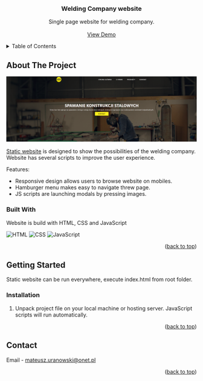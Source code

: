 <a name="readme-top"></a>
<!-- PROJECT LOGO -->
<br />
<div align="center">

  <h3 align="center">Welding Company website</h3>

  <p align="center">
    Single page website for welding company.
    <br />
    <br />
    <a href="https://master.drtb1rr7m4q4k.amplifyapp.com/">View Demo</a>
  </p>
</div>

<!-- TABLE OF CONTENTS -->
<details>
  <summary>Table of Contents</summary>
  <ol>
    <li>
      <a href="#about-the-project">About The Project</a>
      <ul>
        <li><a href="#built-with">Built With</a></li>
      </ul>
    </li>
    <li>
      <a href="#getting-started">Getting Started</a>
      <ul>
        <li><a href="#installation">Installation</a></li>
      </ul>
    </li>
    <li><a href="#contact">Contact</a></li>
  </ol>
</details>

<!-- ABOUT THE PROJECT -->
## About The Project

[![Main page Screen Shot][main-page]]([https://example.com](https://master.drtb1rr7m4q4k.amplifyapp.com/))

[Static website](https://master.drtb1rr7m4q4k.amplifyapp.com/) is designed to show the possibilities of the welding company. Website has several scripts to improve the user experience.

Features:
* Responsive design allows users to browse website on mobiles.
* Hamburger menu makes easy to navigate threw page.
* JS scripts are launching modals by pressing images.

### Built With

Website is build with HTML, CSS and JavaScript

![HTML][HTML]
![CSS][CSS]
![JavaScript][JavaScript]

<p align="right">(<a href="#readme-top">back to top</a>)</p>

<!-- GETTING STARTED -->
## Getting Started

Static website can be run everywhere, execute index.html from root folder.

### Installation

1. Unpack project file on your local machine or hosting server. JavaScript scripts will run automatically.

<p align="right">(<a href="#readme-top">back to top</a>)</p>

<!-- CONTACT -->
## Contact

Email - mateusz.uranowski@onet.pl

<p align="right">(<a href="#readme-top">back to top</a>)</p>


[main-page]: readme-img/weld_main.png
[HTML]: https://img.shields.io/badge/HTML-white?logo=html5
[CSS]: https://img.shields.io/badge/CSS-264ee4?logo=css3
[JavaScript]: https://img.shields.io/badge/JavaScript-black?logo=javascript
